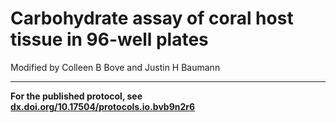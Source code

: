 # Carbohydrate assay of coral host tissue in 96-well plates

Modified by Colleen B Bove and Justin H Baumann


---

**For the published protocol, see [dx.doi.org/10.17504/protocols.io.bvb9n2r6](dx.doi.org/10.17504/protocols.io.bvb9n2r6)**
